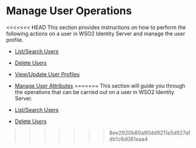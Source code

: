 # Manage User Operations

<<<<<<< HEAD
This section provides instructions on how to perform the following actions on a user in WSO2 Identity Server and manage the user profile. 

- [List/Search Users](../search-user)

- [Delete Users](../delete-users)

- [View/Update User Profiles](../update-profile)

- [Manage User Attributes](../manage-user-attributes)
=======
This section will guide you through the operations that can be carried out on a user in WSO2 Identity Server.

- [List/Search Users](../../identity-lifecycles/search-users)

- [Delete Users](../../identity-lifecycles/delete-users)
>>>>>>> 8ee2920b80a90dd9211a5d927afdb1c6d081eaa4
